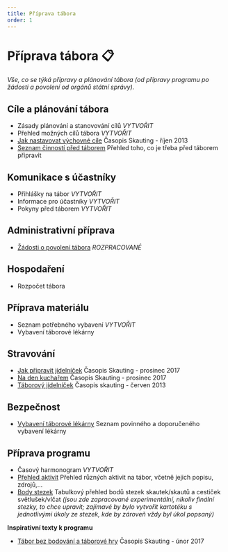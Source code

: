 ```yaml
---
title: Příprava tábora
order: 1
---
```


# Příprava tábora 📋

*Vše, co se týká přípravy a plánování tábora (od přípravy programu po žádosti a povolení od orgánů státní správy).*


## Cíle a plánování tábora



*   Zásady plánování a stanovování cílů *VYTVOŘIT*
*   Přehled možných cílů tábora *VYTVOŘIT*
*   [Jak nastavovat výchovné cíle](https://casopisy.skaut.cz/skauting/350#p4) Časopis Skauting - říjen 2013
*   [Seznam činností před táborem](/handbook/priprava-tabora/seznam-cinnosti-pred-taborem) Přehled toho, co je třeba před táborem připravit


## Komunikace s **účastníky**



*   Přihlášky na tábor *VYTVOŘIT*
*   Informace pro účastníky *VYTVOŘIT*
*   Pokyny před táborem *VYTVOŘIT*


## **Administrativní příprava**



*   [Žádosti o povolení tábora](https://docs.google.com/document/d/1sKj1P2c5O18a1WG9xI8ZNSLJE_c9ypYxLANLoQQ8TII/edit) *ROZPRACOVANÉ*


## Hospodaření



*   Rozpočet tábora


## Příprava materiálu



*   Seznam potřebného vybavení *VYTVOŘIT*
*   Vybavení táborové lékárny


## Stravování



*   [Jak připravit jídelníček](https://casopisy.skaut.cz/skauting/870#p14) Časopis Skauting - prosinec 2017
*   [Na den kuchařem](https://casopisy.skaut.cz/skauting/870#p16) Časopis Skauting - prosinec 2017
*   [Táborový jídelníček](https://casopisy.skaut.cz/skauting/345#p10) Časopis skauting - červen 2013


## Bezpečnost



*   [Vybavení táborové lékárny](https://docs.google.com/document/d/1hXmEYx51RY1xIcdfIYM1nUsWiMzgCKKv_WTZHkkgFh0/edit)  Seznam povinného a doporučeného vybavení lékárny


## Příprava programu



*   Časový harmonogram *VYTVOŘIT*
*   [Přehled aktivit](https://docs.google.com/document/d/1abcItBOdkFaY2z_UsF9yYDCc-BmMsVA8YGNVJBQbGMM/edit) Přehled různých aktivit na tábor, včetně jejich popisu, zdrojů,...
*   [Body stezek](https://docs.google.com/spreadsheets/d/1oYLU66SwSNnshNVeCNealn7S6nzql1bHKRG1FhQPiG8/edit#gid=0) Tabulkový přehled bodů stezek skautek/skautů a cestiček světlušek/vlčat _(jsou zde zapracované experimentální, nikoliv finální stezky, to chce upravit; zajímavé by bylo vytvořit kartotéku s jednotlivými úkoly ze stezek, kde by zároveň vždy byl úkol popsaný)_

**Inspirativní texty k programu**



*   [Tábor bez bodování a táborové hry](https://casopisy.skaut.cz/skauting/805#p28) Časopis Skauting - únor 2017

